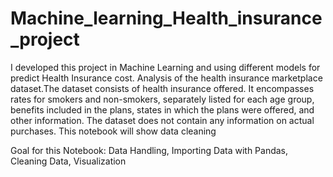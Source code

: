 # Machine_learning_Health_insurance_project
I developed this project in Machine Learning and using different models for predict Health Insurance cost.
Analysis of the health insurance marketplace dataset.The dataset consists of health insurance offered. 
It encompasses rates for smokers and non-smokers, separately listed for each age group, benefits included in the plans, states in which the plans were offered, and other information. The dataset does not contain any information on actual purchases. This notebook will show data cleaning


Goal for this Notebook:
Data Handling,
Importing Data with Pandas,
Cleaning Data,
Visualization
